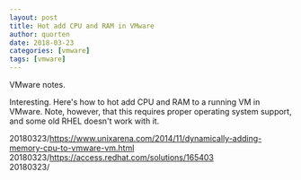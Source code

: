 ```yaml
---
layout: post
title: Hot add CPU and RAM in VMware
author: quorten
date: 2018-03-23
categories: [vmware]
tags: [vmware]
---
```


VMware notes.

Interesting.  Here's how to hot add CPU and RAM to a running VM in
VMware.  Note, however, that this requires proper operating system
support, and some old RHEL doesn't work with it.

20180323/https://www.unixarena.com/2014/11/dynamically-adding-memory-cpu-to-vmware-vm.html  
20180323/https://access.redhat.com/solutions/165403  
20180323/
